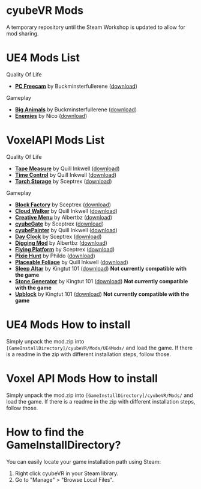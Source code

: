 # cyubeVR Mods

A temporary repository until the Steam Workshop is updated to allow for mod sharing.

# UE4 Mods List

Quality Of Life
- **[PC Freecam](https://github.com/CyubeVR-Modding/cyubeVR-Mods/blob/main/Quality%20Of%20Life/PCMovement__V1.zip)** by Buckminsterfullerene ([download](https://github.com/CyubeVR-Modding/cyubeVR-Mods/raw/main/Quality%20Of%20Life/PCMovement__V1.zip))

Gameplay
- **[Big Animals](https://github.com/CyubeVR-Modding/cyubeVR-Mods/tree/main/Gameplay/BigAnimals__V1.zip)** by Buckminsterfullerene ([download](https://github.com/CyubeVR-Modding/cyubeVR-Mods/raw/main/Gameplay/BigAnimals__V1.zip))
- **[Enemies](https://github.com/CyubeVR-Modding/cyubeVR-Mods/tree/main/Gameplay/Ennemies__V1.zip)** by Nico ([download](https://github.com/CyubeVR-Modding/cyubeVR-Mods/raw/main/Gameplay/Ennemies__V1.zip))

# VoxelAPI Mods List

Quality Of Life
- **[Tape Measure](https://github.com/cyubeVR-Modding/cyubeVR-Mods/blob/f4b5dc83e589d3108c6f899602687246adc7a813/Quality%20Of%20Life/Tape%20Measure.zip)** by Quill Inkwell ([download](https://github.com/cyubeVR-Modding/cyubeVR-Mods/raw/main/Quality%20Of%20Life/Tape%20Measure.zip))
- **[Time Control](https://github.com/cyubeVR-Modding/cyubeVR-Mods/blob/e02bc39a4eb02bb5d1395673deaefa256b911de8/Quality%20Of%20Life/TimeControl.zip)** by Quill Inkwell ([download](https://github.com/cyubeVR-Modding/cyubeVR-Mods/raw/main/Quality%20Of%20Life/TimeControl.zip))
- **[Torch Storage](https://drive.google.com/file/d/1pOjqHaLh2J2rbfHXv96hEmLIG3rX5CMf/view?usp=sharing)** by Sceptrex ([download](https://drive.google.com/file/d/1pOjqHaLh2J2rbfHXv96hEmLIG3rX5CMf/view?usp=sharing))

Gameplay
- **[Block Factory](https://drive.google.com/file/d/16Xo6ISIrM7HHSnF4gJO62oVccG6CUGb4/view?usp=sharing)** by Sceptrex ([download](https://drive.google.com/file/d/16Xo6ISIrM7HHSnF4gJO62oVccG6CUGb4/view?usp=sharing))
- **[Cloud Walker](https://github.com/cyubeVR-Modding/cyubeVR-Mods/blob/6ffe699318c33e9acdce8f207c4acced078120b5/Gameplay/CloudWalker.zip)** by Quill Inkwell ([download](https://github.com/cyubeVR-Modding/cyubeVR-Mods/raw/main/Gameplay/CloudWalker.zip))
- **[Creative Menu](https://github.com/cyubeVR-Modding/cyubeVR-Mods/blob/main/Gameplay/CreativeMenu.zip)** by Albertbz ([download](https://github.com/cyubeVR-Modding/cyubeVR-Mods/raw/main/Gameplay/CreativeMenu.zip))
- **[cyubeGate](https://drive.google.com/file/d/120MJwh2201zJ84U8bMLe8jPRtpjRa7I0/view?usp=sharing)** by Sceptrex ([download](https://drive.google.com/file/d/120MJwh2201zJ84U8bMLe8jPRtpjRa7I0/view?usp=sharing))
- **[cyubePainter](https://github.com/cyubeVR-Modding/cyubeVR-Mods/blob/main/Gameplay/CyubePainter.zip)** by Quill Inkwell ([download](https://github.com/cyubeVR-Modding/cyubeVR-Mods/raw/main/Gameplay/CyubePainter.zip))
- **[Day Clock](https://drive.google.com/file/d/1fBrV0uk1F0K9WnWKJaojUdYLeMPrabm1/view?usp=sharing)** by Sceptrex ([download](https://drive.google.com/file/d/1fBrV0uk1F0K9WnWKJaojUdYLeMPrabm1/view?usp=sharing))
- **[Digging Mod](https://github.com/cyubeVR-Modding/cyubeVR-Mods/blob/main/Gameplay/DiggingMod_v1.0.1.zip)** by Albertbz ([download](https://github.com/cyubeVR-Modding/cyubeVR-Mods/raw/main/Gameplay/DiggingMod_v1.0.1.zip))
- **[Flying Platform](https://drive.google.com/file/d/1F--k1om-uwi-Pv-8UifyB-EOdjFq4SW5/view?usp=sharing)** by Sceptrex ([download](https://drive.google.com/file/d/1F--k1om-uwi-Pv-8UifyB-EOdjFq4SW5/view?usp=sharing))
- **[Pixie Hunt](https://github.com/cyubeVR-Modding/cyubeVR-Mods/blob/830844dd74d95fef0552a496f360ae95bcfe453b/Gameplay/PixieHunt.zip)** by Phildo ([download](https://github.com/cyubeVR-Modding/cyubeVR-Mods/raw/main/Gameplay/PixieHunt.zip))
- **[Placeable Foliage](https://github.com/cyubeVR-Modding/cyubeVR-Mods/blob/8c845c84cd364b48b7145ce59bf10fd4e936302a/Gameplay/PlaceableFoliage.zip)** by Quill Inkwell ([download](https://github.com/cyubeVR-Modding/cyubeVR-Mods/raw/main/Gameplay/PlaceableFoliage.zip))
- **[Sleep Altar](https://sites.google.com/view/retrocitycenter/cyubevr/api-blocks#h.wmfa73ya3d23)** by Kingtut 101 ([download](https://sites.google.com/view/retrocitycenter/cyubevr/api-blocks#h.wmfa73ya3d23)) **Not currently compatible with the game**
- **[Stone Generator](https://sites.google.com/view/retrocitycenter/cyubevr/api-blocks#h.yikg7tnx56ju)** by Kingtut 101 ([download](https://sites.google.com/view/retrocitycenter/cyubevr/api-blocks#h.yikg7tnx56ju)) **Not currently compatible with the game**
- **[Upblock](https://sites.google.com/view/retrocitycenter/cyubevr/api-blocks#h.tybvhxm5tnzb)** by Kingtut 101 ([download](https://sites.google.com/view/retrocitycenter/cyubevr/api-blocks#h.tybvhxm5tnzb)) **Not currently compatible with the game**

# UE4 Mods How to install 

Simply unpack the mod.zip into `[GameInstallDirectory]/cyubeVR/Mods/UE4Mods/` and load the game. If there is a readme in the zip with different installation steps, follow those.

# Voxel API Mods How to install

Simply unpack the mod.zip into `[GameInstallDirectory]/cyubeVR/Mods/` and load the game. If there is a readme in the zip with different installation steps, follow those.

# How to find the GameInstallDirectory?

You can easily locate your game installation path using Steam:
1. Right click cyubeVR in your Steam library.
2. Go to "Manage" > "Browse Local Files".

